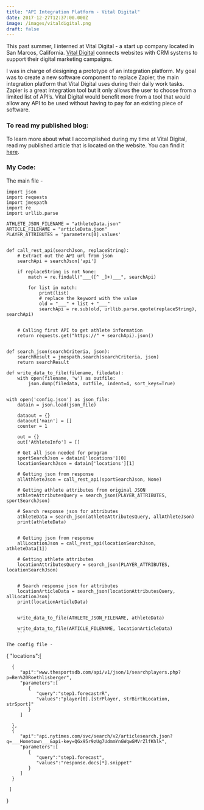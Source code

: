 ```yaml
---
title: "API Integration Platform - Vital Digital"
date: 2017-12-27T12:37:00.000Z
image: /images/vitaldigital.png
draft: false
---
```


This past summer, I interned at Vital Digital - a start up company located in
San Marcos, California.  [Vital Digital](https://vitaldigital.us/) connects websites with CRM systems to
support their digital marketing campaigns.

I was in charge of designing a prototype of an integration platform.  My goal was to create a new software component to replace Zapier, the main integration platform that Vital Digital uses during their daily work tasks. Zapier is a great integration tool but it only allows the user to choose from a limited list of API’s. Vital Digital would benefit more from a tool that would allow any API to be used without having to pay for an existing piece of software.

### To read my published blog:

To learn more about what I accomplished during my time at Vital Digital, read my
published article that is located on the website. You can find it [here](https://info.vitaldigital.us/blog/unlock-new-worlds-of-opportunity-through-digital-marketing).


### My Code:

The main file -

```
import json
import requests
import jmespath
import re
import urllib.parse

ATHLETE_JSON_FILENAME = "athleteData.json"
ARTICLE_FILENAME = "articleData.json"
PLAYER_ATTRIBUTES = 'parameters[0].values'


def call_rest_api(searchJson, replaceString):
    # Extract out the API url from json
    searchApi = searchJson['api']

    if replaceString is not None:
        match = re.findall("___([^ _]+)___", searchApi)

        for list in match:
            print(list)
            # replace the keyword with the value
            old = "___" + list + "___"
            searchApi = re.sub(old, urllib.parse.quote(replaceString), searchApi)


    # Calling first API to get athlete information
    return requests.get("https://" + searchApi).json()


def search_json(searchCriteria, json):
    searchResult = jmespath.search(searchCriteria, json)
    return searchResult

def write_data_to_file(filename, filedata):
    with open(filename, 'w') as outfile:
        json.dump(filedata, outfile, indent=4, sort_keys=True)


with open('config.json') as json_file:
    datain = json.load(json_file)

    dataout = {}
    dataout['main'] = []
    counter = 1

    out = {}
    out['AthleteInfo'] = []

    # Get all json needed for program
    sportSearchJson = datain['locations'][0]
    locationSearchJson = datain['locations'][1]

    # Getting json from response
    allAthleteJson = call_rest_api(sportSearchJson, None)

    # Getting athlete attributes from original JSON
    athleteAttributesQuery = search_json(PLAYER_ATTRIBUTES, sportSearchJson)

    # Search response json for attributes
    athleteData = search_json(athleteAttributesQuery, allAthleteJson)
    print(athleteData)


    # Getting json from response
    allLocationJson = call_rest_api(locationSearchJson, athleteData[1])

    # Getting athlete attributes
    locationAttributesQuery = search_json(PLAYER_ATTRIBUTES, locationSearchJson)


    # Search response json for attributes
    locationArticleData = search_json(locationAttributesQuery, allLocationJson)
    print(locationArticleData)


    write_data_to_file(ATHLETE_JSON_FILENAME, athleteData)

    write_data_to_file(ARTICLE_FILENAME, locationArticleData)
    ```

The config file -

```
{
   "locations":[

      {
         "api":"www.thesportsdb.com/api/v1/json/1/searchplayers.php?p=Ben%20Roethlisberger",
         "parameters":[
            {
               "query":"step1.forecastrR",
               "values":"player[0].[strPlayer, strBirthLocation, strSport]"
            }
         ]

      },
      {
         "api":"api.nytimes.com/svc/search/v2/articlesearch.json?q=___Hometown___&api-key=QGx95r9zUg7UdmmYnGWqwGMVrZlfKhlk",
         "parameters":[
            {
               "query":"step1.forecast",
               "values":"response.docs[*].snippet"
            }
         ]
      }

     ]

}
```
